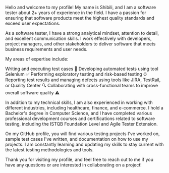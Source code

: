 Hello and welcome to my profile! My name is Shibili, and I am a software tester about 2+ years of experience in the field. I have a passion for ensuring that software products meet the highest quality standards and exceed user expectations.

As a software tester, I have a strong analytical mindset, attention to detail, and excellent communication skills. I work effectively with developers, project managers, and other stakeholders to deliver software that meets business requirements and user needs.

My areas of expertise include:

Writing and executing test cases  🐞
Developing automated tests using tool Selenium ✅ 
Performing exploratory testing and risk-based testing ⏰ 
Reporting test results and managing defects using tools like JIRA, TestRail, or Quality Center  🔍 
Collaborating with cross-functional teams to improve overall software quality ⚠️ 

In addition to my technical skills, I am also experienced in working with different industries, including healthcare, finance, and e-commerce. I hold a Bachelor's degree in Computer Science, and I have completed various professional development courses and certifications related to software testing, including the ISTQB Foundation Level and Agile Tester Extension.

On my GitHub profile, you will find various testing projects I've worked on, sample test cases I've written, and documentation on how to use my projects. I am constantly learning and updating my skills to stay current with the latest testing methodologies and tools.

Thank you for visiting my profile, and feel free to reach out to me if you have any questions or are interested in collaborating on a project!







<!---
Shibili-cp/Shibili-cp is a ✨ special ✨ repository because its `README.md` (this file) appears on your GitHub profile.
You can click the Preview link to take a look at your changes.
--->
